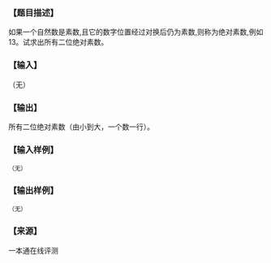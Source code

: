 ### 【题目描述】

如果一个自然数是素数,且它的数字位置经过对换后仍为素数,则称为绝对素数,例如13。试求出所有二位绝对素数。

### 【输入】

（无）

### 【输出】

所有二位绝对素数（由小到大，一个数一行）。

### 【输入样例】

```
（无）
```

### 【输出样例】

```
（无）
```


 ### 【来源】

 一本通在线评测 